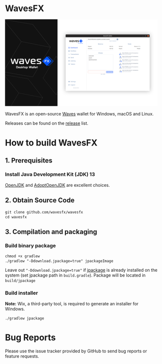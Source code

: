 # WavesFX

![img](package/wavesfx_readme.png)

WavesFX is an open-source [Waves](https://wavesplatform.com) wallet for Windows, macOS and Linux.

Releases can be found on the [release](https://github.com/wavesfx/wavesfx/releases) list.


# How to build WavesFX

## 1. Prerequisites

### Install Java Development Kit (JDK) 13

[OpenJDK](https://jdk.java.net/archive/) and [AdoptOpenJDK](https://adoptopenjdk.net/archive.html) are excellent choices. 

## 2. Obtain Source Code

```
git clone github.com/wavesfx/wavesfx
cd wavesfx
```
## 3. Compilation and packaging
### Build binary package
```
chmod +x gradlew
./gradlew "-Ddownload.jpackage=true" jpackageImage 
```
Leave out `"-Ddownload.jpackage=true"` if [jpackage](https://jdk.java.net/jpackage/) is already installed on the system (set jpackage path in `build.gradle`). 
Package will be located in `build/jpackage`   
### Build installer
**Note:** Wix, a third-party tool, is required to generate an installer for Windows.
```
./gradlew jpackage
```
# Bug Reports
Please use the issue tracker provided by GitHub to send bug reports or feature requests.